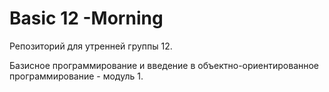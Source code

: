 # Basic 12 -Morning

Репозиторий для утренней группы 12.

Базисное программирование и введение в объектно-ориентированное программирование - модуль 1.
